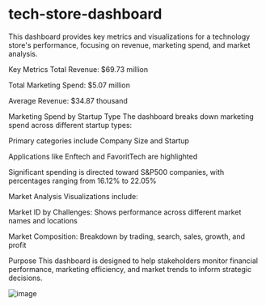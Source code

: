 # tech-store-dashboard
This dashboard provides key metrics and visualizations for a technology store's performance, focusing on revenue, marketing spend, and market analysis.

Key Metrics
Total Revenue: $69.73 million

Total Marketing Spend: $5.07 million

Average Revenue: $34.87 thousand

Marketing Spend by Startup Type
The dashboard breaks down marketing spend across different startup types:

Primary categories include Company Size and Startup

Applications like Enftech and FavoritTech are highlighted

Significant spending is directed toward S&P500 companies, with percentages ranging from 16.12% to 22.05%

Market Analysis
Visualizations include:

Market ID by Challenges: Shows performance across different market names and locations

Market Composition: Breakdown by trading, search, sales, growth, and profit


Purpose
This dashboard is designed to help stakeholders monitor financial performance, marketing efficiency, and market trends to inform strategic decisions.

![image](https://github.com/user-attachments/assets/f2d208c5-b83c-4cb1-81bf-2b965fcc4c98)
